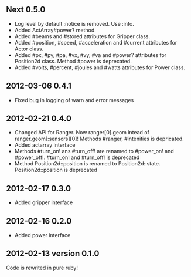 ## Next 0.5.0

* Log level by default :notice is removed. Use :info. 
* Added ActArray#power? method.
* Added #beams and #stored attributes for Gripper class.
* Added #position, #speed, #acceleration and #current attributes for Actor class.
* Added #px, #py, #pa, #vx, #vy, #va and #power? attributes for Position2d class. Method #power is deprecated.
* Added #volts, #percent, #joules and #watts attributes for Power class.

## 2012-03-06 0.4.1

* Fixed bug in logging of warn and error messages

## 2012-02-21 0.4.0

* Changed API for Ranger. Now ranger[0].geom intead of ranger.geom[:sensors][0]! Methods #ranger, #intenities is depricated.
* Added actarray interface
* Methods #turn_on! ans #turn_off! are renamed to #power_on! and #power_off!. #turn_on! and #turn_off! is deprecated
* Method Position2d::position is renamed to Position2d::state. Position2d::position is deprecated

## 2012-02-17 0.3.0

* Added gripper interface

## 2012-02-16 0.2.0

* Added power interface

## 2012-02-13 version 0.1.0

Code is rewrited in pure ruby! 
